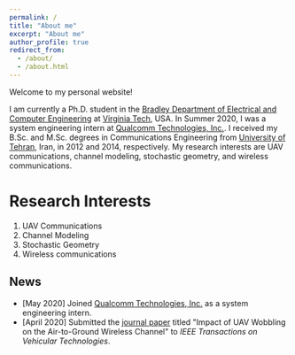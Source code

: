 ```yaml
---
permalink: /
title: "About me"
excerpt: "About me"
author_profile: true
redirect_from: 
  - /about/
  - /about.html
---
```


Welcome to my personal website!

I am currently a Ph.D. student in the [Bradley Department of Electrical and Computer Engineering](https://ece.vt.edu) at [Virginia Tech](https://vt.edu), USA. In Summer 2020, I was a system engineering intern at [Qualcomm Technologies, Inc.](https://www.qualcomm.com). I received my B.Sc. and M.Sc. degrees in Communications Engineering from [University of Tehran](https://ut.ac.ir/en), Iran, in 2012 and 2014, respectively. My research interests are UAV communications, channel modeling, stochastic geometry, and wireless communications. 

Research Interests
======
1. UAV Communications
2. Channel Modeling
3. Stochastic Geometry
4. Wireless communications


News
------

* [May 2020] Joined [Qualcomm Technologies, Inc.](https://www.qualcomm.com) as a system engineering intern.
* [April 2020] Submitted the [journal paper](https://arxiv.org/abs/2004.02771) titled "Impact of UAV Wobbling on the Air-to-Ground Wireless Channel" to *IEEE Transactions on Vehicular Technologies*.
